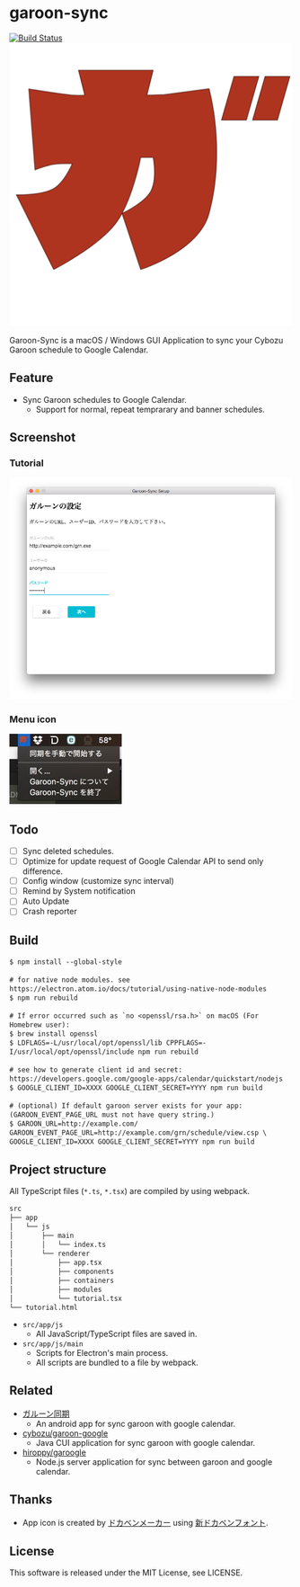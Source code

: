 # garoon-sync

[![Build Status](https://travis-ci.org/mtgto/garoon-sync.svg?branch=master)](https://travis-ci.org/mtgto/garoon-sync)
![App Icon](img/icon.png)

Garoon-Sync is a macOS / Windows GUI Application to sync your Cybozu Garoon schedule to Google Calendar.

## Feature

-   Sync Garoon schedules to Google Calendar.
    -   Support for normal, repeat temprarary and banner schedules.

## Screenshot

### Tutorial

![Tutorial window](img/tutorial.png)

### Menu icon

![Menu icon](img/menu.jpg)

## Todo

-   [ ] Sync deleted schedules.
-   [ ] Optimize for update request of Google Calendar API to send only difference.
-   [ ] Config window (customize sync interval)
-   [ ] Remind by System notification
-   [ ] Auto Update
-   [ ] Crash reporter

## Build

```console
$ npm install --global-style

# for native node modules. see https://electron.atom.io/docs/tutorial/using-native-node-modules
$ npm run rebuild

# If error occurred such as `no <openssl/rsa.h>` on macOS (For Homebrew user):
$ brew install openssl
$ LDFLAGS=-L/usr/local/opt/openssl/lib CPPFLAGS=-I/usr/local/opt/openssl/include npm run rebuild

# see how to generate client id and secret: https://developers.google.com/google-apps/calendar/quickstart/nodejs
$ GOOGLE_CLIENT_ID=XXXX GOOGLE_CLIENT_SECRET=YYYY npm run build

# (optional) If default garoon server exists for your app: (GAROON_EVENT_PAGE_URL must not have query string.)
$ GAROON_URL=http://example.com/ GAROON_EVENT_PAGE_URL=http://example.com/grn/schedule/view.csp \
GOOGLE_CLIENT_ID=XXXX GOOGLE_CLIENT_SECRET=YYYY npm run build
```

## Project structure

All TypeScript files (`*.ts`, `*.tsx`) are compiled by using webpack.

```
src
├── app
│   └── js
│       ├── main
│       │   └── index.ts
│       └── renderer
│           ├── app.tsx
│           ├── components
│           ├── containers
│           ├── modules
│           └── tutorial.tsx
└── tutorial.html
```

-   `src/app/js`
    -   All JavaScript/TypeScript files are saved in.
-   `src/app/js/main`
    -   Scripts for Electron's main process.
    -   All scripts are bundled to a file by webpack.

## Related

-   [ガルーン同期](https://play.google.com/store/apps/details?id=com.forrep.calendar.sync&hl=ja)
    -   An android app for sync garoon with google calendar.
-   [cybozu/garoon-google](https://github.com/cybozu/garoon-google)
    -   Java CUI application for sync garoon with google calendar.
-   [hiroppy/garoogle](https://github.com/hiroppy/garoogle)
    -   Node.js server application for sync between garoon and google calendar.

## Thanks

-   App icon is created by [ドカベンメーカー](http://arkw.net/data/dokaben/) using [新ドカベンフォント](http://newdokabenfont.blog.jp/).

## License

This software is released under the MIT License, see LICENSE.
